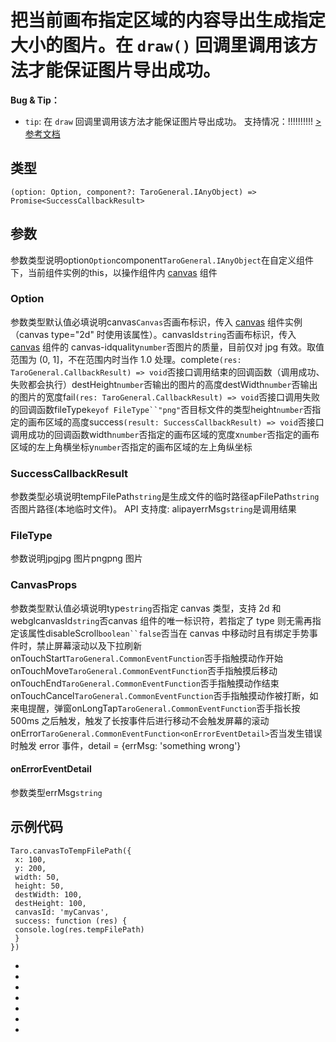 # 把当前画布指定区域的内容导出生成指定大小的图片。在 `draw()` 回调里调用该方法才能保证图片导出成功。
**Bug & Tip：**

- `tip`: 在 `draw` 回调里调用该方法才能保证图片导出成功。
支持情况：!!!!!!!!!!
[> 参考文档
](https://developers.weixin.qq.com/miniprogram/dev/api/canvas/wx.canvasToTempFilePath.html)
## 类型[​](canvasToTempFilePath.html#类型)
```tsx
(option: Option, component?: TaroGeneral.IAnyObject) => Promise<SuccessCallbackResult>
```

## 参数[​](canvasToTempFilePath.html#参数)
参数类型说明option`Option`component`TaroGeneral.IAnyObject`在自定义组件下，当前组件实例的this，以操作组件内 [canvas](../../components/canvas.html) 组件
### Option[​](canvasToTempFilePath.html#option)
参数类型默认值必填说明canvas`Canvas`否画布标识，传入 [canvas](../../components/canvas.html) 组件实例 （canvas type="2d" 时使用该属性）。canvasId`string`否画布标识，传入 [canvas](../../components/canvas.html) 组件的 canvas-idquality`number`否图片的质量，目前仅对 jpg 有效。取值范围为 (0, 1]，不在范围内时当作 1.0 处理。complete`(res: TaroGeneral.CallbackResult) => void`否接口调用结束的回调函数（调用成功、失败都会执行）destHeight`number`否输出的图片的高度destWidth`number`否输出的图片的宽度fail`(res: TaroGeneral.CallbackResult) => void`否接口调用失败的回调函数fileType`keyof FileType``"png"`否目标文件的类型height`number`否指定的画布区域的高度success`(result: SuccessCallbackResult) => void`否接口调用成功的回调函数width`number`否指定的画布区域的宽度x`number`否指定的画布区域的左上角横坐标y`number`否指定的画布区域的左上角纵坐标
### SuccessCallbackResult[​](canvasToTempFilePath.html#successcallbackresult)
参数类型必填说明tempFilePath`string`是生成文件的临时路径apFilePath`string`否图片路径(本地临时文件)。
API 支持度: alipayerrMsg`string`是调用结果
### FileType[​](canvasToTempFilePath.html#filetype)
参数说明jpgjpg 图片pngpng 图片
### CanvasProps[​](canvasToTempFilePath.html#canvasprops)
参数类型默认值必填说明type`string`否指定 canvas 类型，支持 2d 和 webglcanvasId`string`否canvas 组件的唯一标识符，若指定了 type 则无需再指定该属性disableScroll`boolean``false`否当在 canvas 中移动时且有绑定手势事件时，禁止屏幕滚动以及下拉刷新onTouchStart`TaroGeneral.CommonEventFunction`否手指触摸动作开始onTouchMove`TaroGeneral.CommonEventFunction`否手指触摸后移动onTouchEnd`TaroGeneral.CommonEventFunction`否手指触摸动作结束onTouchCancel`TaroGeneral.CommonEventFunction`否手指触摸动作被打断，如来电提醒，弹窗onLongTap`TaroGeneral.CommonEventFunction`否手指长按 500ms 之后触发，触发了长按事件后进行移动不会触发屏幕的滚动onError`TaroGeneral.CommonEventFunction<onErrorEventDetail>`否当发生错误时触发 error 事件，detail = {errMsg: 'something wrong'}
#### onErrorEventDetail[​](canvasToTempFilePath.html#onerroreventdetail)
参数类型errMsg`string`
## 示例代码[​](canvasToTempFilePath.html#示例代码)
```tsx
Taro.canvasToTempFilePath({
 x: 100,
 y: 200,
 width: 50,
 height: 50,
 destWidth: 100,
 destHeight: 100,
 canvasId: 'myCanvas',
 success: function (res) {
 console.log(res.tempFilePath)
 }
})
```

- 
- 

- 
- 
- 
- 

-
